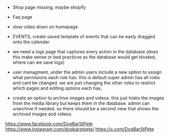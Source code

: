 

- Shop page missing, maybe shopify

- Faq page

- slow video down on homepage


- EVENTS, create saved template of events that can be easly dragged onto the calendar. 

- we need a logs page that captures every action in the database (does this make sense or bad practicve as the database would get bloated, where can we save logs)

- user managment, under the admin users include a new option to assign what permisions each role has. this is default super admin has all roles and cant be changed. we are just changing the other roles to restrict which pages and editing options each has, 

- create an option to archive images and videos. this just hides the images from the media library but keeps them in the database. admin can unarchive if needed. so there should be a second view that shows the archived images and videos.



https://www.facebook.com/DogBarStPete
https://www.instagram.com/dogbarstpete/
https://x.com/DogBarStPete

